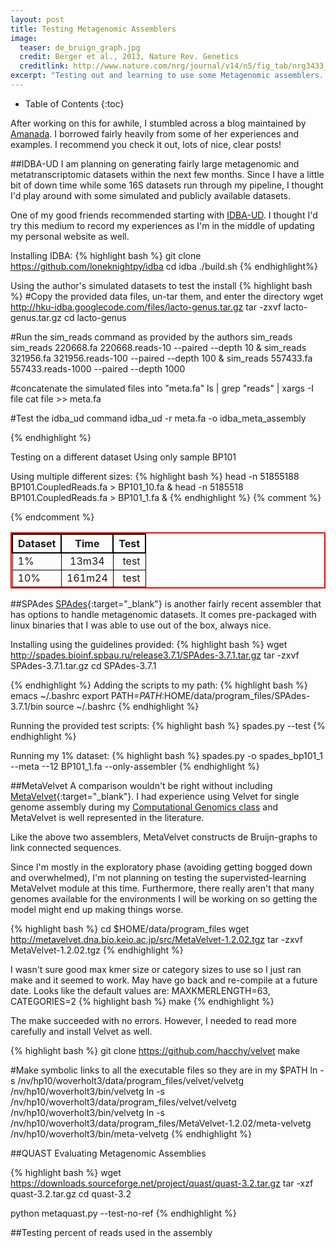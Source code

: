 ```yaml
---
layout: post
title: Testing Metagenomic Assemblers
image:
  teaser: de_bruign_graph.jpg
  credit: Berger et al., 2013, Nature Rev. Genetics
  creditlink: http://www.nature.com/nrg/journal/v14/n5/fig_tab/nrg3433_F1.html
excerpt: "Testing out and learning to use some Metagenomic assemblers. Starting with IDBA-UD, SPAdes, and Velvet. Will be progressing to binning and de novo genome construction next." 
---
```

* Table of Contents
{:toc}

After working on this for awhile, I stumbled across a blog maintained by [Amanada](http://agelmore.github.io/). I borrowed fairly heavily from some of her experiences and examples. I recommend you check it out, lots of nice, clear posts!

##IDBA-UD
I am planning on generating fairly large metagenomic and metatranscriptomic datasets within the next few months. Since I have a little bit of down time while some 16S datasets run through my pipeline, I thought I'd play around with some simulated and publicly available datasets.

One of my good friends recommended starting with [IDBA-UD](http://i.cs.hku.hk/~alse/hkubrg/projects/idba_ud/). I thought I'd try this medium to record my experiences as I'm in the middle of updating my personal website as well.

Installing IDBA:
{% highlight bash %}
git clone https://github.com/loneknightpy/idba
cd idba
./build.sh
{% endhighlight%}

Using the author's simulated datasets to test the install
{% highlight bash %}
#Copy the provided data files, un-tar them, and enter the directory
wget http://hku-idba.googlecode.com/files/lacto-genus.tar.gz
tar -zxvf lacto-genus.tar.gz
cd lacto-genus

#Run the sim_reads command as provided by the authors
sim_reads sim_reads 220668.fa 220668.reads-10 --paired --depth 10 & sim_reads 321956.fa 321956.reads-100 --paired --depth 100 & sim_reads 557433.fa 557433.reads-1000 --paired --depth 1000 

#concatenate the simulated files into "meta.fa"
ls | grep "reads" | xargs -I file cat file >> meta.fa

#Test the idba_ud command
idba_ud -r meta.fa -o idba_meta_assembly

{% endhighlight %}

Testing on a different dataset
Using only sample BP101

Using multiple different sizes:
{% highlight bash %}
head -n 51855188 BP101.CoupledReads.fa > BP101_10.fa &
head -n 5185518 BP101.CoupledReads.fa > BP101_1.fa &
{% endhighlight %}
{% comment %}
<style>
table{
    border-collapse: collapse;
    border-spacing: 0;
    border:2px solid #ff0000;
}

th{
    border:2px solid #000000;
}

td{
    border:1px solid #000000;
}
</style>
{% endcomment %}

Dataset|Time|Test|
-------|:----:|----:|
1%     |13m34|test|
10%    |161m24|test|

##SPAdes
[SPAdes](http://bioinf.spbau.ru/spades){:target="_blank"} is another fairly recent assembler that has options to handle metagenomic datasets. It comes pre-packaged with linux binaries that I was able to use out of the box, always nice.

Installing using the guidelines provided:
{% highlight bash %}
wget http://spades.bioinf.spbau.ru/release3.7.1/SPAdes-3.7.1.tar.gz
tar -zxvf SPAdes-3.7.1.tar.gz
cd SPAdes-3.7.1

{% endhighlight %}
Adding the scripts to my path:
{% highlight bash %}
emacs ~/.bashrc
export PATH=$PATH:$HOME/data/program_files/SPAdes-3.7.1/bin
source ~/.bashrc
{% endhighlight %}

Running the provided test scripts:
{% highlight bash %}
spades.py --test
{% endhighlight %}

Running my 1% dataset:
{% highlight bash %}
spades.py -o spades_bp101_1 --meta --12 BP101_1.fa --only-assembler
{% endhighlight %}


##MetaVelvet
A comparison wouldn't be right without including [MetaVelvet](http://metavelvet.dna.bio.keio.ac.jp/){:target="_blank"}. I had experience using Velvet for single genome assembly during my [Computational Genomics class](http://compgenomics2013.biology.gatech.edu/index.php/Main_Page) and MetaVelvet is well represented in the literature.

Like the above two assemblers, MetaVelvet constructs de Bruijn-graphs to link connected sequences.

Since I'm mostly in the exploratory phase (avoiding getting bogged down and overwhelmed), I'm not planning on testing the supervisted-learning MetaVelvet module at this time. Furthermore, there really aren't that many genomes available for the environments I will be working on so getting the model might end up making things worse.

{% highlight bash %}
cd $HOME/data/program_files
wget http://metavelvet.dna.bio.keio.ac.jp/src/MetaVelvet-1.2.02.tgz
tar -zxvf MetaVelvet-1.2.02.tgz
{% endhighlight %}

I wasn't sure good max kmer size or category sizes to use so I just ran make and it seemed to work. May have go back and re-compile at a future date. Looks like the default values are: MAXKMERLENGTH=63, CATEGORIES=2
{% highlight bash %}
make
{% endhighlight %}

The make succeeded with no errors. However, I needed to read more carefully and install Velvet as well.

{% highlight bash %}
git clone https://github.com/hacchy/velvet
make

#Make symbolic links to all the executable files so they are in my $PATH
ln -s /nv/hp10/woverholt3/data/program_files/velvet/velvetg /nv/hp10/woverholt3/bin/velvetg
ln -s /nv/hp10/woverholt3/data/program_files/velvet/velvetg /nv/hp10/woverholt3/bin/velvetg
ln -s /nv/hp10/woverholt3/data/program_files/MetaVelvet-1.2.02/meta-velvetg /nv/hp10/woverholt3/bin/meta-velvetg
{% endhighlight %}

##QUAST
Evaluating Metagenomic Assemblies

{% highlight bash %}
wget https://downloads.sourceforge.net/project/quast/quast-3.2.tar.gz
tar -xzf quast-3.2.tar.gz
cd quast-3.2

python metaquast.py --test-no-ref
{% endhighlight %}

##Testing percent of reads used in the assembly




